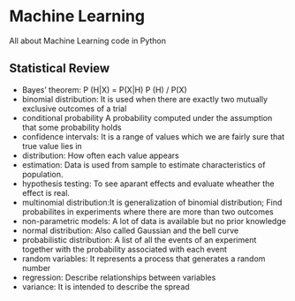 # Machine Learning
All about Machine Learning code in Python

## Statistical Review
* Bayesʼ theorem: 		P (H|X) = P(X|H) P (H) / P(X)
* binomial distribution:	It is used when there are exactly two mutually exclusive outcomes of a trial
* conditional probability	A probability computed under the assumption that some probability holds
* confidence intervals:	It is a range of values which we are fairly sure that true value lies in
* distribution:			How often each value appears
* estimation:				Data is used from sample to estimate characteristics of population.
* hypothesis testing:		To see aparant effects and evaluate wheather the effect is real.
* multinomial distribution:It is generalization of binomial distribution; Find probabilites in experiments where there are more than two outcomes
* non-parametric models:	A lot of data is available but no prior knowledge
* normal distribution:	Also called Gaussian and the bell curve
* probabilistic distribution:	A list of all the events of an experiment together with the probability associated with each event
* random variables:		It represents a process that generates a random number
* regression:				Describe relationships between variables
* variance:				It is intended to describe the spread
